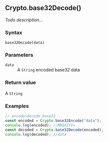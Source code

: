 ## Crypto.base32Decode()
_Todo description..._

### Syntax
```
base32Decode(data)
```

### Parameters
<dl>
    <dt><code>data</code></dt>
    <dd>A <code>String</code> encoded base32 data</dd>
</dl>

### Return value

<dl>
    <dt>A <code>String</code></dt>
</dl>

### Examples
```js
// encode>decode base32const encoded = Crypto.base32Encode("data");console.log(encoded); //MRQXIYI=const decoded = Crypto.base32Decode(encoded);console.log(decoded); //data
```



